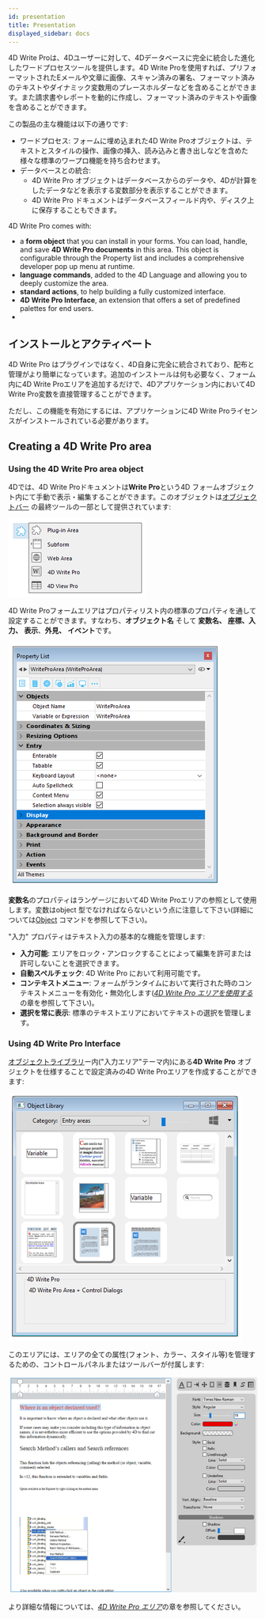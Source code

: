 ```yaml
---
id: presentation
title: Presentation
displayed_sidebar: docs
---
```



4D Write Proは、4Dユーザーに対して、4Dデータベースに完全に統合した進化したワードプロセスツールを提供します。4D Write Proを使用すれば、プリフォーマットされたEメールや文章に画像、スキャン済みの署名、フォーマット済みのテキストやダイナミック変数用のプレースホルダーなどを含めることができます。また請求書やレポートを動的に作成し、フォーマット済みのテキストや画像を含めることができます。

この製品の主な機能は以下の通りです:

* ワードプロセス: フォームに埋め込まれた4D Write Proオブジェクトは、テキストとスタイルの操作、画像の挿入、読み込みと書き出しなどを含めた様々な標準のワープロ機能を持ち合わせます。
* データベースとの統合:  
   * 4D Write Pro オブジェクトはデータベースからのデータや、4Dが計算をしたデータなどを表示する変数部分を表示することができます。  
   * 4D Write Pro ドキュメントはデータベースフィールド内や、ディスク上に保存することもできます。

4D Write Pro comes with:

- a **form object** that you can install in your forms. You can load, handle, and save **4D Write Pro documents** in this area. This object is configurable through the Property list and includes a comprehensive developer pop up menu at runtime.
- **language commands**, added to the 4D Language and allowing you to deeply customize the area.
- **standard actions**, to help building a fully customized interface. 
- **4D Write Pro Interface**, an extension that offers a set of predefined palettes for end users.
- 
## インストールとアクティベート 

4D Write Pro はプラグインではなく、4D自身に完全に統合されており、配布と管理がより簡単になっています。追加のインストールは何も必要なく、フォーム内に4D Write Proエリアを追加するだけで、4Dアプリケーション内において4D Write Pro変数を直接管理することができます。

ただし、この機能を有効にするには、アプリケーションに4D Write Proライセンスがインストールされている必要があります。

## Creating a 4D Write Pro area

### Using the 4D Write Pro area object

4Dでは、4D Write Proドキュメントは**Write Pro**という4D フォームオブジェクト内にて手動で表示・編集することができます。このオブジェクトは[オブジェクトバー](../../FormEditor/formEditor.md#object-bar) の最終ツールの一部として提供されています:

![](../../assets/en/WritePro/pict4101210.en.png)

4D Write Proフォームエリアはプロパティリスト内の標準のプロパティを通して設定することができます。すなわち、**オブジェクト名** そして **変数名、** **座標、入力、** **表示**、**外見、** **イベント**です。

![](../../assets/en/WritePro/pict4101242.en.png)

**変数名**のプロパティはランゲージにおいて4D Write Proエリアの参照として使用します。変数はobject 型でなければならないという点に注意して下さい(詳細については[Object](../../Concepts/dt_object.md) コマンドを参照して下さい)。

"入力" プロパティはテキスト入力の基本的な機能を管理します:

* **入力可能**: エリアをロック・アンロックすることによって編集を許可または許可しないことを選択できます。
* **自動スペルチェック**: 4D Write Pro において利用可能です。
* **コンテキストメニュー**: フォームがランタイムにおいて実行された時のコンテキストメニューを有効化・無効化します([*4D Write Pro エリアを使用する*](./using-a-4d-write-pro-area.md) の章を参照して下さい)。
* **選択を常に表示**: 標準のテキストエリアにおいてテキストの選択を管理します。

### Using 4D Write Pro Interface

[オブジェクトライブラリ](../../FormEditor/objectLibrary.md)ー内("入力エリア"テーマ内)にある**4D Write Pro** オブジェクトを仕様することで設定済みの4D Write Proエリアを作成することができます:

![](../../assets/en/WritePro/pict4101252.en.png)

このエリアには、エリアの全ての属性(フォント、カラー、スタイル等)を管理するための、コントロールパネルまたはツールバーが付属します:

![](../../assets/en/WritePro/pict4687892.en.png)

より詳細な情報については、[*4D Write Pro エリア*](../writeprointerface.md)の章を参照してください。
